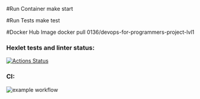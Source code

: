 #Run Container
make start

#Run Tests
make test

#Docker Hub Image
docker pull 0136/devops-for-programmers-project-lvl1

### Hexlet tests and linter status:
[![Actions Status](https://github.com/strdmitriy/devops-for-programmers-project-lvl1/workflows/hexlet-check/badge.svg)](https://github.com/strdmitriy/devops-for-programmers-project-lvl1/actions)

### CI:
![example workflow](https://github.com/strdmitriy/devops-for-programmers-project-lvl1/actions/workflows/push.yml/badge.svg)
